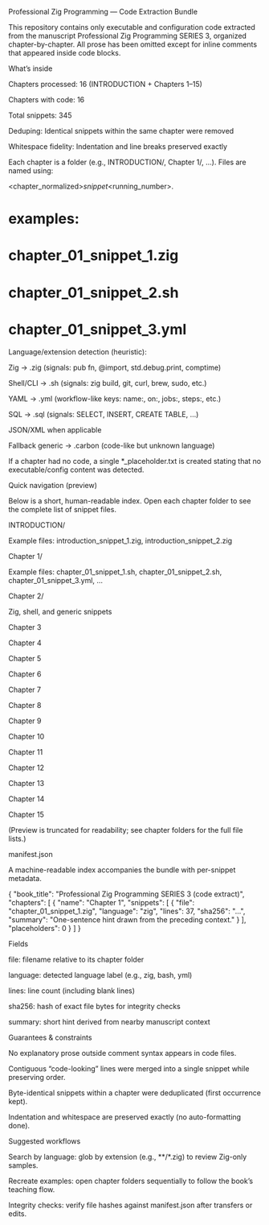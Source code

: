 Professional Zig Programming — Code Extraction Bundle

This repository contains only executable and configuration code extracted from the manuscript Professional Zig Programming SERIES 3, organized chapter-by-chapter. All prose has been omitted except for inline comments that appeared inside code blocks.

What’s inside

Chapters processed: 16 (INTRODUCTION + Chapters 1–15)

Chapters with code: 16

Total snippets: 345

Deduping: Identical snippets within the same chapter were removed

Whitespace fidelity: Indentation and line breaks preserved exactly

Each chapter is a folder (e.g., INTRODUCTION/, Chapter 1/, …). Files are named using:

<chapter_normalized>_snippet_<running_number>.<ext>
# examples:
# chapter_01_snippet_1.zig
# chapter_01_snippet_2.sh
# chapter_01_snippet_3.yml


Language/extension detection (heuristic):

Zig → .zig (signals: pub fn, @import, std.debug.print, comptime)

Shell/CLI → .sh (signals: zig build, git, curl, brew, sudo, etc.)

YAML → .yml (workflow-like keys: name:, on:, jobs:, steps:, etc.)

SQL → .sql (signals: SELECT, INSERT, CREATE TABLE, …)

JSON/XML when applicable

Fallback generic → .carbon (code-like but unknown language)

If a chapter had no code, a single *_placeholder.txt is created stating that no executable/config content was detected.

Quick navigation (preview)

Below is a short, human-readable index. Open each chapter folder to see the complete list of snippet files.

INTRODUCTION/

Example files: introduction_snippet_1.zig, introduction_snippet_2.zig

Chapter 1/

Example files: chapter_01_snippet_1.sh, chapter_01_snippet_2.sh, chapter_01_snippet_3.yml, …

Chapter 2/

Zig, shell, and generic snippets

Chapter 3

Chapter 4

Chapter 5

Chapter 6

Chapter 7

Chapter 8

Chapter 9

Chapter 10

Chapter 11

Chapter 12

Chapter 13

Chapter 14

Chapter 15

(Preview is truncated for readability; see chapter folders for the full file lists.)

manifest.json

A machine-readable index accompanies the bundle with per-snippet metadata.

{
  "book_title": "Professional Zig Programming SERIES 3 (code extract)",
  "chapters": [
    {
      "name": "Chapter 1",
      "snippets": [
        {
          "file": "chapter_01_snippet_1.zig",
          "language": "zig",
          "lines": 37,
          "sha256": "…",
          "summary": "One-sentence hint drawn from the preceding context."
        }
      ],
      "placeholders": 0
    }
  ]
}


Fields

file: filename relative to its chapter folder

language: detected language label (e.g., zig, bash, yml)

lines: line count (including blank lines)

sha256: hash of exact file bytes for integrity checks

summary: short hint derived from nearby manuscript context

Guarantees & constraints

No explanatory prose outside comment syntax appears in code files.

Contiguous “code-looking” lines were merged into a single snippet while preserving order.

Byte-identical snippets within a chapter were deduplicated (first occurrence kept).

Indentation and whitespace are preserved exactly (no auto-formatting done).

Suggested workflows

Search by language: glob by extension (e.g., **/*.zig) to review Zig-only samples.

Recreate examples: open chapter folders sequentially to follow the book’s teaching flow.

Integrity checks: verify file hashes against manifest.json after transfers or edits.
